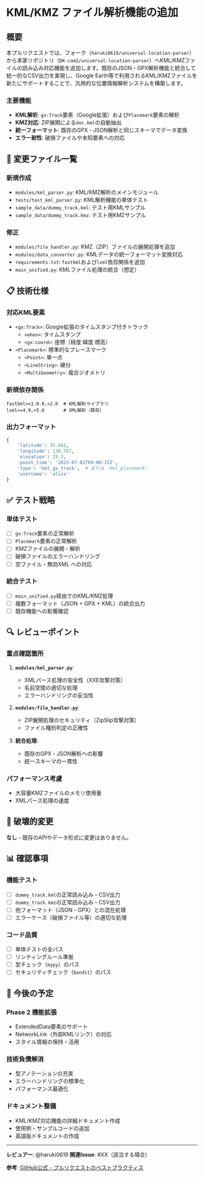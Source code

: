 # KML/KMZ ファイル解析機能の追加

## 概要
本プルリクエストでは、フォーク（`haruki0619/universal-location-parser`）から本家リポジトリ（`DK-com2/universal-location-parser`）へKML/KMZファイルの読み込み対応機能を追加します。既存のJSON・GPX解析機能と統合して統一的なCSV出力を実現し、Google Earth等で利用されるKML/KMZファイルを新たにサポートすることで、汎用的な位置情報解析システムを構築します。

### 主要機能
- **KML解析**: `gx:Track`要素（Google拡張）および`Placemark`要素の解析
- **KMZ対応**: ZIP展開による`doc.kml`の自動抽出
- **統一フォーマット**: 既存のGPX・JSON解析と同じスキーマでデータ変換
- **エラー耐性**: 破損ファイルや未知要素への対応

## 🔧 変更ファイル一覧

### 新規作成
- `modules/kml_parser.py`: KML/KMZ解析のメインモジュール
- `tests/test_kml_parser.py`: KML解析機能の単体テスト
- `sample_data/dummy_track.kml`: テスト用KMLサンプル
- `sample_data/dummy_track.kmz`: テスト用KMZサンプル

### 修正
- `modules/file_handler.py`: KMZ（ZIP）ファイルの展開処理を追加
- `modules/data_converter.py`: KMLデータの統一フォーマット変換対応
- `requirements.txt`: `fastkml`および`lxml`依存関係を追加
- `main_unified.py`: KMLファイル処理の統合（想定）

## 📋 技術仕様

### 対応KML要素
- `<gx:Track>`: Google拡張のタイムスタンプ付きトラック
  - `<when>`: タイムスタンプ
  - `<gx:coord>`: 座標（経度 緯度 標高）
- `<Placemark>`: 標準的なプレースマーク
  - `<Point>`: 単一点
  - `<LineString>`: 線分
  - `<MultiGeometry>`: 複合ジオメトリ

### 新規依存関係
```
fastkml>=1.0.0,<2.0  # KML解析ライブラリ
lxml>=4.9,<5.0       # XML解析（既存）
```

### 出力フォーマット
```python
{
    'latitude': 35.681, 
    'longitude': 139.767, 
    'elevation': 25.3,
    'point_time': '2025-07-01T09:00:15Z', 
    'type': 'kml_gx_track',  # または 'kml_placemark'
    'username': 'alice'
}
```

## ✅ テスト戦略

### 単体テスト
- [ ] `gx:Track`要素の正常解析
- [ ] `Placemark`要素の正常解析  
- [ ] KMZファイルの展開・解析
- [ ] 破損ファイルのエラーハンドリング
- [ ] 空ファイル・無効XML への対応

### 統合テスト
- [ ] `main_unified.py`経由でのKML/KMZ処理
- [ ] 複数フォーマット（JSON + GPX + KML）の統合出力
- [ ] 既存機能への影響確認

## 🔍 レビューポイント

### 重点確認箇所
1. **`modules/kml_parser.py`**: 
   - XMLパース処理の安全性（XXE攻撃対策）
   - 名前空間の適切な処理
   - エラーハンドリングの妥当性

2. **`modules/file_handler.py`**:
   - ZIP展開処理のセキュリティ（ZipSlip攻撃対策）
   - ファイル種別判定の正確性

3. **統合処理**:
   - 既存のGPX・JSON解析への影響
   - 統一スキーマの一貫性

### パフォーマンス考慮
- 大容量KMZファイルのメモリ使用量
- XMLパース処理の速度

## 🚫 破壊的変更
**なし** - 既存のAPIやデータ形式に変更はありません。

## 📊 確認事項

### 機能テスト
- [ ] `dummy_track.kml`の正常読み込み・CSV出力
- [ ] `dummy_track.kmz`の正常読み込み・CSV出力  
- [ ] 他フォーマット（JSON・GPX）との混在処理
- [ ] エラーケース（破損ファイル等）の適切な処理

### コード品質
- [ ] 単体テストの全パス
- [ ] リンティングルール準拠
- [ ] 型チェック（`mypy`）のパス
- [ ] セキュリティチェック（`bandit`）のパス

## 🔮 今後の予定

### Phase 2 機能拡張
- ExtendedData要素のサポート
- NetworkLink（外部KMLリンク）の対応
- スタイル情報の保持・活用

### 技術負債解消
- 型アノテーションの充実
- エラーハンドリングの標準化
- パフォーマンス最適化

### ドキュメント整備
- KML/KMZ対応機能の詳細ドキュメント作成
- 使用例・サンプルコードの追加
- 英語版ドキュメントの作成

---

**レビュアー**: @haruki0619
**関連Issue**: #XX（該当する場合）

**参考**: [GitHub公式 - プルリクエストのベストプラクティス](https://docs.github.com/ja/pull-requests/collaborating-with-pull-requests/getting-started/best-practices-for-pull-requests)
